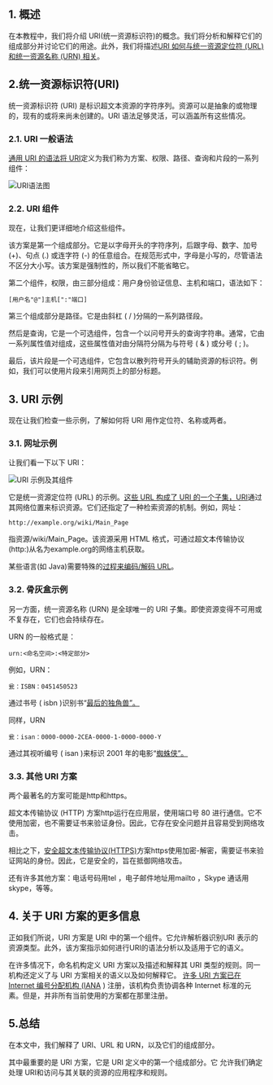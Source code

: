## 1. 概述

在本教程中，我们将介绍 URI(统一资源标识符)的概念。我们将分析和解释它们的组成部分并讨论它们的用途。此外，我们将描述[URI 如何与统一资源定位符 (URL) 和统一资源名称 (URN) 相关](https://www.baeldung.com/java-url-vs-uri)。

## 2.统一资源标识符(URI)

统一资源标识符 (URI) 是标识超文本资源的字符序列。资源可以是抽象的或物理的，现有的或将来尚未创建的。URI 语法足够灵活，可以涵盖所有这些情况。

### 2.1. URI 一般语法

[通用 URI 的语法将 URI](https://datatracker.ietf.org/doc/html/rfc1630)定义为我们称为方案、权限、路径、查询和片段的一系列组件：

![URI语法图](https://www.baeldung.com/wp-content/uploads/sites/4/2022/04/URI_syntax_diagram.svg-1.png)

### 2.2. URI 组件

现在，让我们更详细地介绍这些组件。

该方案是第一个组成部分。它是以字母开头的字符序列，后跟字母、数字、加号 (+)、句点 (.) 或连字符 (-) 的任意组合。在规范形式中，字母是小写的，尽管语法不区分大小写。该方案是强制性的，所以我们不能省略它。

第二个组件，权限，由三部分组成：用户身份验证信息、主机和端口，语法如下：

```
[用户名"@"]主机[":"端口]
```

第三个组成部分是路径。它是由斜杠 ( / )分隔的一系列路径段。

然后是查询，它是一个可选组件，包含一个以问号开头的查询字符串。通常，它由一系列属性值对组成，这些属性值对由分隔符分隔为与符号 ( & ) 或分号 ( ; )。

最后，该片段是一个可选组件，它包含以散列符号开头的辅助资源的标识符。例如，我们可以使用片段来引用网页上的部分标题。

## 3. URI 示例

现在让我们检查一些示例，了解如何将 URI 用作定位符、名称或两者。

### 3.1. 网址示例

让我们看一下以下 URI：

![URI 示例及其组件](https://www.baeldung.com/wp-content/uploads/sites/4/2022/04/URI-example-with-its-cmponents-1.png)

它是统一资源定位符 (URL) 的示例。[这些 URL 构成了 URI 的一个子集，URI](https://www.baeldung.com/java-url-vs-uri)通过其网络位置来标识资源。它们还指定了一种检索资源的机制。例如，网址：

```
http://example.org/wiki/Main_Page
```

指资源/wiki/Main_Page。该资源采用 HTML 格式，可通过超文本传输协议(http:)从名为example.org的网络主机获取。

某些语言(如 Java)需要特殊的[过程来编码/解码 URL](https://www.baeldung.com/java-url-encoding-decoding)。

### 3.2. 骨灰盒示例

另一方面，统一资源名称 (URN) 是全球唯一的 URI 子集。即使资源变得不可用或不复存在，它们也会持续存在。

URN 的一般格式是：

```
urn:<命名空间>:<特定部分>
```

例如，URN：

```
瓮：ISBN：0451450523
```

通过书号 ( isbn )识别书“[最后的独角兽”。](https://www.bookfinder.com/search/?author=&title=&lang=en&isbn=0451450523&new_used=&destination=es&currency=EUR&mode=basic&st=sr&ac=qr)

同样，URN

```
瓮：isan：0000-0000-2CEA-0000-1-0000-0000-Y
```

通过其视听编号 ( isan )来标识 2001 年的电影“[蜘蛛侠”。](https://web.isan.org/public/en/search?isan=0000-0000-2CEA-0000-1-0000-0000-Y)

### 3.3. 其他 URI 方案

两个最著名的方案可能是http和https。

超文本传输协议 (HTTP) 方案http运行在应用层，使用端口号 80 进行通信。它不使用加密，也不需要证书来验证身份。因此，它存在安全问题并且容易受到网络攻击。

相比之下，[安全超文本传输协议(HTTPS)](https://www.baeldung.com/cs/https-urls-encrypted)方案https使用加密-解密，需要证书来验证网站的身份。因此，它是安全的，旨在抵御网络攻击。

还有许多其他方案：电话号码用tel ，电子邮件地址用mailto ，Skype 通话用skype，等等。

## 4. 关于 URI 方案的更多信息

正如我们所说，URI 方案是 URI 中的第一个组件。它允许解析器识别URI 表示的资源类型。此外，该方案指示如何进行URI的语法分析以及适用于它的语义。

在许多情况下，命名机构定义 URI 方案以及描述和解释其 URI 类型的规则。同一机构还定义了与 URI 方案相关的语义以及如何解释它。
[许多 URI 方案已在 Internet 编号分配机构 (IANA](https://en.wikipedia.org/wiki/List_of_URI_schemes) ) 注册，该机构负责协调各种 Internet 标准的元素。但是，并非所有当前使用的方案都在那里注册。

## 5.总结

在本文中，我们解释了 URI、URL 和 URN，以及它们的组成部分。

其中最重要的是 URI 方案，它是 URI 定义中的第一个组成部分。它 允许我们确定处理 URI和访问与其关联的资源的应用程序和规则。 